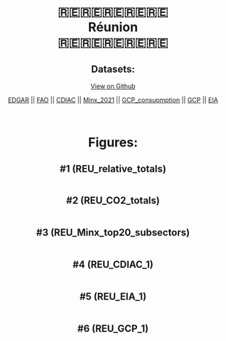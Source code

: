 
<center>
<h1 align="center">
🇷🇪🇷🇪🇷🇪🇷🇪🇷🇪
<br>
Réunion
<br>
🇷🇪🇷🇪🇷🇪🇷🇪🇷🇪
</h1>
<h2>Datasets:</h2>
<p><a href="https://github.com/dquintani/GreenhouseData/tree/master/country_data/REU_Réunion/data">View on Github</a>
<br></p><p><a href="data/REU_EDGAR.csv">EDGAR</a> || <a href="data/REU_FAO.csv">FAO</a> || <a href="data/REU_CDIAC.csv">CDIAC</a> || <a href="data/REU_Minx_2021.csv">Minx_2021</a> || <a href="data/REU_GCP_consupmption.csv">GCP_consupmption</a> || <a href="data/REU_GCP.csv">GCP</a> || <a href="data/REU_EIA.csv">EIA</a></p><p><br></p>
<h1>Figures:</h1><h2>#1 (REU_relative_totals)</h2>
<p><img alt="" src="figures/REU_relative_totals.png" /></p><h2>#2 (REU_CO2_totals)</h2>
<p><img alt="" src="figures/REU_CO2_totals.png" /></p><h2>#3 (REU_Minx_top20_subsectors)</h2>
<p><img alt="" src="figures/REU_Minx_top20_subsectors.png" /></p><h2>#4 (REU_CDIAC_1)</h2>
<p><img alt="" src="figures/REU_CDIAC_1.png" /></p><h2>#5 (REU_EIA_1)</h2>
<p><img alt="" src="figures/REU_EIA_1.png" /></p><h2>#6 (REU_GCP_1)</h2>
<p><img alt="" src="figures/REU_GCP_1.png" /></p>